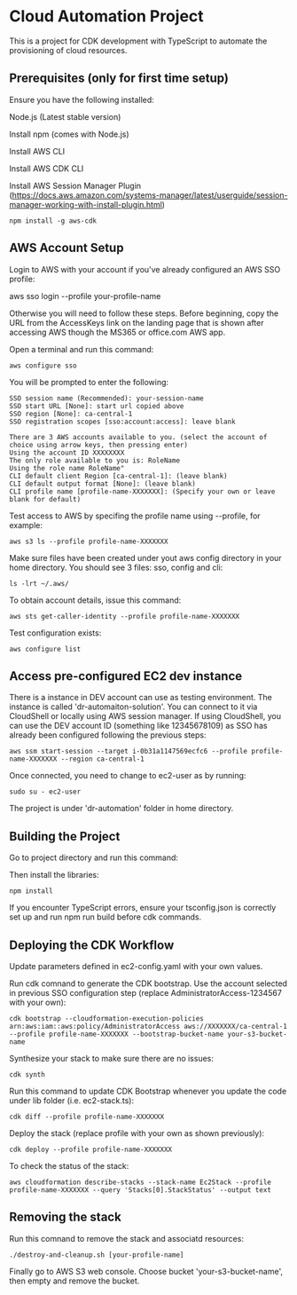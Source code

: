 # Cloud Automation Project

This is a project for CDK development with TypeScript to automate the provisioning of cloud resources.

## Prerequisites (only for first time setup)

Ensure you have the following installed:

Node.js (Latest stable version)

Install npm (comes with Node.js)

Install AWS CLI

Install AWS CDK CLI

Install AWS Session Manager Plugin (https://docs.aws.amazon.com/systems-manager/latest/userguide/session-manager-working-with-install-plugin.html)

```
npm install -g aws-cdk
```

## AWS Account Setup

Login to AWS with your account if you've already configured an AWS SSO profile:

aws sso login --profile your-profile-name

Otherwise you will need to follow these steps. Before beginning, copy the URL from the AccessKeys link on the landing page that is shown after accessing AWS though the MS365 or office.com AWS app.

Open a terminal and run this command:

```
aws configure sso
```

You will be prompted to enter the following:

```
SSO session name (Recommended): your-session-name
SSO start URL [None]: start url copied above
SSO region [None]: ca-central-1
SSO registration scopes [sso:account:access]: leave blank

There are 3 AWS accounts available to you. (select the account of choice using arrow keys, then pressing enter)
Using the account ID XXXXXXXX
The only role available to you is: RoleName
Using the role name RoleName"
CLI default client Region [ca-central-1]: (leave blank)
CLI default output format [None]: (leave blank)
CLI profile name [profile-name-XXXXXXX]: (Specify your own or leave blank for default)
```

Test access to AWS by specifing the profile name using --profile, for example:

```
aws s3 ls --profile profile-name-XXXXXXX
```

Make sure files have been created under yout aws config directory in your home directory. You should see 3 files: sso, config and cli:

```
ls -lrt ~/.aws/                    
```

To obtain account details, issue this command:
```
aws sts get-caller-identity --profile profile-name-XXXXXXX
```

Test configuration exists:

```
aws configure list
```

## Access pre-configured EC2 dev instance

There is a instance in DEV account can use as testing environment. The instance is called 'dr-automaiton-solution'. You can connect to it via CloudShell or locally using AWS session manager. If using CloudShell, you can use the DEV account ID (something like 12345678109) as SSO has already been configured following the previous steps:

```
aws ssm start-session --target i-0b31a1147569ecfc6 --profile profile-name-XXXXXXX --region ca-central-1
```

Once connected, you need to change to ec2-user as by running:
```
sudo su - ec2-user
```
The project is under 'dr-automation' folder in home directory.

## Building the Project
Go to project directory and run this command:

Then install the libraries:

```
npm install
```

If you encounter TypeScript errors, ensure your tsconfig.json is correctly set up and run npm run build before cdk commands.

## Deploying the CDK Workflow

Update parameters defined in ec2-config.yaml with your own values.

Run cdk comnand to generate the CDK bootstrap. Use the account selected in previous SSO configuration step (replace AdministratorAccess-1234567 with your own):
```
cdk bootstrap --cloudformation-execution-policies arn:aws:iam::aws:policy/AdministratorAccess aws://XXXXXXX/ca-central-1 --profile profile-name-XXXXXXX --bootstrap-bucket-name your-s3-bucket-name
```

Synthesize your stack to make sure there are no issues:

```
cdk synth
```

Run this command to update CDK Bootstrap whenever you update the code under lib folder (i.e. ec2-stack.ts): 

```
cdk diff --profile profile-name-XXXXXXX
```

Deploy the stack (replace profile with your own as shown previously):

```
cdk deploy --profile profile-name-XXXXXXX
```

To check the status of the stack:
```
aws cloudformation describe-stacks --stack-name Ec2Stack --profile profile-name-XXXXXXX --query 'Stacks[0].StackStatus' --output text
```

## Removing the stack
Run this comnand to remove the stack and associatd resources:
```
./destroy-and-cleanup.sh [your-profile-name]
```

Finally go to AWS S3 web console. Choose bucket 'your-s3-bucket-name', then empty and remove the bucket.